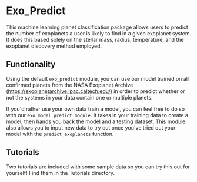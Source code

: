 # Exo_Predict

This machine learning planet classification package allows users to predict the number of exoplanets a user is likely to find in a given exoplanet system. It does this based solely on the stellar mass, radius, temperature, and the exoplanet discovery method employed.

## Functionality

Using the default `exo_predict` module, you can use our model trained on all confirmed planets from the NASA Exoplanet Archive (https://exoplanetarchive.ipac.caltech.edu/) in order to predict whether or not the systems in your data contain one or multiple planets.   

If you'd rather use your own data train a model, you can feel free to do so with our `exo_model_predict module`. It takes in your training data to create a model, then hands you back the model and a testing dataset. This module also allows you to input new data to try out once you've tried out your model with the `predict_exoplanets` function.

## Tutorials

Two tutorials are included with some sample data so you can try this out for yourself! Find them in the Tutorials directory.  


